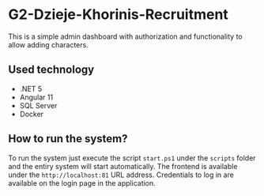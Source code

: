 # G2-Dzieje-Khorinis-Recruitment

This is a simple admin dashboard with authorization and functionality to allow adding characters.

## Used technology
- .NET 5
- Angular 11
- SQL Server
- Docker

## How to run the system?
To run the system just execute the script `start.ps1` under the `scripts` folder and the entiry system will start automatically. The frontend is available under the `http://localhost:81` URL address.
Credentials to log in are available on the login page in the application.
